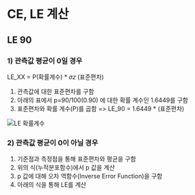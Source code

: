 # CE, LE 계산

## LE 90

### 1) 관측값 평균이 0일 경우
LE_XX = P(확률계수)  *  𝜎𝑧 (표준편차)

1) 관측값에 대한 표준편차를 구함
2) 아래의 표에서 p=90/100(0.90) 에 대한 확률 계수인 1.6449를 구함
3) 표준편차와  확률 계수(P)를 곱함
=> LE_90 = 1.6449 * (표준편차)

![LE 확률계수](https://user-images.githubusercontent.com/33948753/97400754-03a36b00-1933-11eb-85e7-90f02947494f.png)

### 2) 관측값 평균이 0이 아닐 경우

1) 기준점과 측정점을 통해 표준편차와 평균을 구함
2) 위의 식(누적분포함수)에서 p 값을 계산
3) p 값에 대해 오차 역함수(Inverse Error Function)을 구함
4) 아래의 식을 통해 LE를 계산
